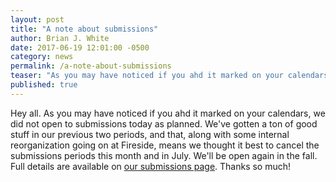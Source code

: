 ```yaml
---
layout: post
title: "A note about submissions"
author: Brian J. White
date: 2017-06-19 12:01:00 -0500
category: news
permalink: /a-note-about-submissions
teaser: "As you may have noticed if you ahd it marked on your calendars, we did not open to submissions today as planned."
published: true
---
```

Hey all. As you may have noticed if you ahd it marked on your calendars, we did not open to submissions today as planned. We've gotten a ton of good stuff in our previous two periods, and that, along with some internal reorganization going on at Fireside, means we thought it best to cancel the submissions periods this month and in July. We'll be open again in the fall. Full details are available on [our submissions page](http://firesidefiction.com/about/#submissions-guidelines). Thanks so much!
